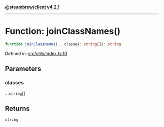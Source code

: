 [**@steambrew/client v4.2.1**](../README.md)

***

# Function: joinClassNames()

```ts
function joinClassNames(...classes: string[]): string
```

Defined in: [src/utils/index.ts:10](https://github.com/shdwmtr/plugutil/blob/b52230e3bd417b9353d983856323dee8a90c4f70/client/src/utils/index.ts#L10)

## Parameters

### classes

...`string`[]

## Returns

`string`
